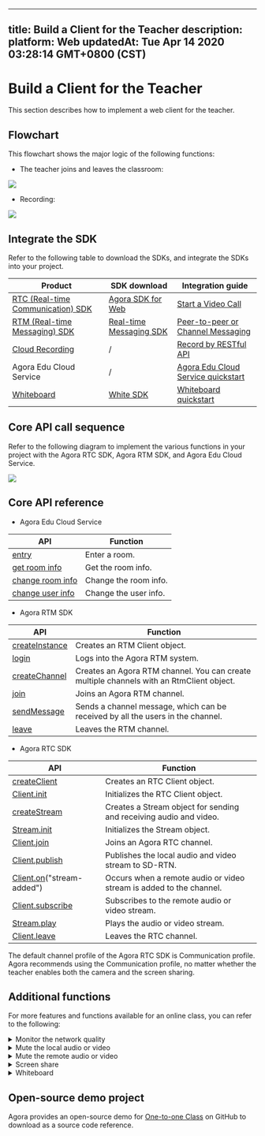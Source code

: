 
---
title: Build a Client for the Teacher
description: 
platform: Web
updatedAt: Tue Apr 14 2020 03:28:14 GMT+0800 (CST)
---
# Build a Client for the Teacher
This section describes how to implement a web client for the teacher.

## Flowchart

This flowchart shows the major logic of the following functions:

- The teacher joins and leaves the classroom:

![](https://web-cdn.agora.io/docs-files/1585127810582)

- Recording:

![](https://web-cdn.agora.io/docs-files/1582536970924)

## Integrate the SDK

Refer to the following table to download the SDKs, and integrate the SDKs into your project.


| Product | SDK download | Integration guide |
| ---------------- | ---------------- | ---------------- | 
| [RTC (Real-time Communication) SDK](https://docs.agora.io/en/Video/product_video?platform=All%20Platforms)      | [ Agora SDK for Web](https://docs.agora.io/en/Video/downloads)      | [Start a Video Call](https://docs.agora.io/en/Video/start_call_web?platform=Web) |
| [RTM (Real-time Messaging) SDK](https://docs.agora.io/en/Real-time-Messaging/product_rtm?platform=All%20Platforms) | [Real-time Messaging SDK](https://docs.agora.io/en/Real-time-Messaging/downloads) | [Peer-to-peer or Channel Messaging](https://docs.agora.io/en/Real-time-Messaging/messaging_web?platform=Web) |
| [Cloud Recording](https://docs.agora.io/en/cloud-recording/product_cloud_recording?platform=All%20Platforms) | / | [Record by RESTful API](https://docs.agora.io/en/cloud-recording/cloud_recording_rest?platform=All%20Platforms) |
| Agora Edu Cloud Service | / | [Agora Edu Cloud Service quickstart](https://github.com/AgoraIO-Usecase/eEducation/wiki/Agora-Edu-Cloud-Service) |
| [Whiteboard](https://developer-en.netless.link/docs/javascript/overview/js-outline/) | [White SDK](https://developer-en.netless.link/docs/javascript/guide/js-sdk/) | [Whiteboard quickstart](https://developer-en.netless.link/docs/javascript/quick-start/js-precondition/) |


## Core API call sequence

Refer to the following diagram to implement the various functions in your project with the Agora RTC SDK, Agora RTM SDK, and Agora Edu Cloud Service.

![](https://web-cdn.agora.io/docs-files/1589367492967)

## Core API reference

- Agora Edu Cloud Service

| API | Function |
| ---------------- | ---------------- |
| [entry](https://github.com/AgoraIO-Usecase/eEducation/wiki/Agora-Edu-Cloud-Service#enter-a-classroom) | Enter a room. |
| [get room info](https://github.com/AgoraIO-Usecase/eEducation/wiki/Agora-Edu-Cloud-Service#initialize-a-classroom) | Get the room info. |
| [change room info](https://github.com/AgoraIO-Usecase/eEducation/wiki/Agora-Edu-Cloud-Service#change-room-info) | Change the room info. |
| [change user info](https://github.com/AgoraIO-Usecase/eEducation/wiki/Agora-Edu-Cloud-Service#change-user-info) | Change the user info. |
 
- Agora RTM SDK

| API | Function | 
| ---------------- | ---------------- | 
| [createInstance](https://docs.agora.io/en/Real-time-Messaging/API%20Reference/RTM_web/modules/agorartm.html#createinstance)      | Creates an RTM Client object.      |
| [login](https://docs.agora.io/en/Real-time-Messaging/API%20Reference/RTM_web/classes/rtmclient.html#login) | Logs into the Agora RTM system. |
| [createChannel](https://docs.agora.io/en/Real-time-Messaging/API%20Reference/RTM_web/classes/rtmclient.html#createchannel) | Creates an Agora RTM channel. You can create multiple channels with an RtmClient object. |
| [join](https://docs.agora.io/en/Real-time-Messaging/API%20Reference/RTM_web/classes/rtmchannel.html#join) | Joins an Agora RTM channel. |
| [sendMessage](https://docs.agora.io/en/Real-time-Messaging/API%20Reference/RTM_web/classes/rtmchannel.html#sendmessage) | Sends a channel message, which can be received by all the users in the channel. |
| [leave](https://docs.agora.io/en/Real-time-Messaging/API%20Reference/RTM_web/classes/rtmchannel.html#leave) | Leaves the RTM channel.|

- Agora RTC SDK

| API | Function |
| ---------------- | ---------------- |
| [createClient](https://docs.agora.io/en/Interactive%20Broadcast/API%20Reference/web/globals.html#createclient)      | Creates an RTC Client object.      |
| [Client.init](https://docs.agora.io/en/Interactive%20Broadcast/API%20Reference/web/interfaces/agorartc.client.html#init) | Initializes the RTC Client object. | 
| [createStream](https://docs.agora.io/en/Interactive%20Broadcast/API%20Reference/web/globals.html#createstream) | Creates a Stream object for sending and receiving audio and video. |
| [Stream.init](https://docs.agora.io/en/Interactive%20Broadcast/API%20Reference/web/interfaces/agorartc.stream.html#init) | Initializes the Stream object. |
| [Client.join](https://docs.agora.io/en/Interactive%20Broadcast/API%20Reference/web/interfaces/agorartc.client.html#join) | Joins an Agora RTC channel. |
| [Client.publish](https://docs.agora.io/en/Interactive%20Broadcast/API%20Reference/web/interfaces/agorartc.client.html#publish) | Publishes the local audio and video stream to SD-RTN. |
| [Client.on](https://docs.agora.io/en/Interactive%20Broadcast/API%20Reference/web/interfaces/agorartc.client.html#on)("stream-added") | Occurs when a remote audio or video stream is added to the channel. |
| [Client.subscribe](https://docs.agora.io/en/Interactive%20Broadcast/API%20Reference/web/interfaces/agorartc.client.html#subscribe) | Subscribes to the remote audio or video stream.|
| [Stream.play](https://docs.agora.io/en/Interactive%20Broadcast/API%20Reference/web/interfaces/agorartc.stream.html#play) | Plays the audio or video stream.|
| [Client.leave](https://docs.agora.io/en/Interactive%20Broadcast/API%20Reference/web/interfaces/agorartc.client.html#leave) | Leaves the RTC channel. |

<div class="alert note">The default channel profile of the Agora RTC SDK is Communication profile. Agora recommends using the Communication profile, no matter whether the teacher enables both the camera and the screen sharing.</div>


## Additional functions

For more features and functions available for an  online class, you can refer to the following:


<details>
<summary>Monitor the network quality</summary>
Use the <code>on("network-quality")</code> callback of the Agora RTC SDK  to monitor the last-mile uplink and downlink network quality of every user in the channel. 
For more methods for reporting the real-time network quality, see the following guides:
<li><a href="https://docs.agora.io/en/Interactive%20Broadcast/lastmile_quality_web?platform=Web">Lastmile Tests</a></li>
<li><a href="https://docs.agora.io/en/Interactive%20Broadcast/in-call_quality_web?platform=Web">In-call Stats</a></li>
</details>
<details>
<summary>Mute the local audio or video</summary>
Call the following methods provided by the Agora RTC SDK:
	<li><code>muteAudio</code> or <code>unmuteAudio</code>, to stop or resume sending the local video stream.</li>
	<li><code>muteVideo</code> or <code>unmuteVideo</code>, to stop or resume sending the local video stream.</li>
</details>
 
<details>
<summary>Mute the remote audio or video</summary>
Use both the Agora RTC SDK and Agora RTM SDK to implement this function:
<ol>
	<li>Call <code>sendMessageToPeer</code> on the teacher's client to send a peer-to-peer message to the student, asking them to mute their audio or video.</li>
	<li>Call the corresponding <code>mute</code> methods on the student's client to mute their local audio or video.</li>
</ol>
</details>
<details>
<summary>Screen share</summary>
Refer to the following documents on screen sharing:
<li><a href="https://docs.agora.io/en/Video/screensharing_web?platform=Web#a-namechromeascreen-sharing-on-google-chrome">Screen Sharing on Goole Chrome</a></li>
<li><a href="https://docs.agora.io/en/Video/screensharing_web?platform=Web#a-name--ffascreen-sharing-on-firefox">Screen Sharing on Firefox</a></li>
</details>

<details>
<summary>Whiteboard</summary>
Implement the following whiteboard functions in your project:
	<li><a href="https://developer-en.netless.link/docs/javascript/features/js-document/">Document conversion</a></li>
	<li><a href="https://developer-en.netless.link/docs/javascript/features/js-state/">Status Listen</a></li>
	<li><a href="https://developer-en.netless.link/docs/javascript/features/js-tools/">Tools</a></li>
	<li><a href="https://developer-en.netless.link/docs/javascript/features/js-view/">Perspective Operation</a></li>
	<li><a href="https://developer-en.netless.link/docs/javascript/features/js-operation/">Whiteboard Operation</a></li>
	<li><a href="https://developer-en.netless.link/docs/javascript/features/js-scenes/">Page (Scene) Management</a></li>
</details>


## Open-source demo project

Agora provides an open-source demo for [One-to-one Class](https://github.com/AgoraIO-Usecase/eEducation/tree/master/education_web) on GitHub to download as a source code reference.
